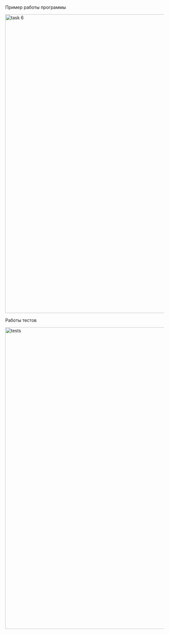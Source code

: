 Пример работы программы

<img width="947" alt="task 6" src="https://user-images.githubusercontent.com/71376506/100064560-bc31d100-2e43-11eb-9971-a49b7d7ef7da.png">

Работы тестов

<img width="956" alt="tests" src="https://user-images.githubusercontent.com/71376506/100064572-c05dee80-2e43-11eb-80ad-bb2ba3bda71d.png">
